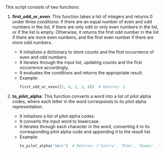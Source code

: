 This script consists of two functions:

1. **first_odd_or_even**: This function takes a list of integers and returns 0 under three conditions: if there are an equal number of even and odd numbers in the list, if there are only odd or only even numbers in the list, or if the list is empty. Otherwise, it returns the first odd number in the list if there are more even numbers, and the first even number if there are more odd numbers.

    - It initializes a dictionary to store counts and the first occurrence of even and odd numbers.
    - It iterates through the input list, updating counts and the first occurrence accordingly.
    - It evaluates the conditions and returns the appropriate result.
    - Example:
        ```python
        first_odd_or_even([2, 4, 2, 3, 6])  # Returns: 3
        ```

2. **to_pilot_alpha**: This function converts a word into a list of pilot alpha codes, where each letter in the word corresponds to its pilot alpha representation.

    - It initializes a list of pilot alpha codes.
    - It converts the input word to lowercase.
    - It iterates through each character in the word, converting it to its corresponding pilot alpha code and appending it to the result list.
    - Example:
        ```python
        to_pilot_alpha('Smrz')  # Returns: ['Sierra', 'Mike', 'Romeo', 'Zulu']
        ```
